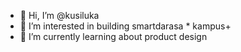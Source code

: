 - 👋 Hi, I’m @kusiluka
- 👀 I’m interested in building smartdarasa * kampus+
- 🌱 I’m currently learning about product design

<!---
kusiluka/kusiluka is a ✨ special ✨ repository because its `README.md` (this file) appears on your GitHub profile.
You can click the Preview link to take a look at your changes.
--->
